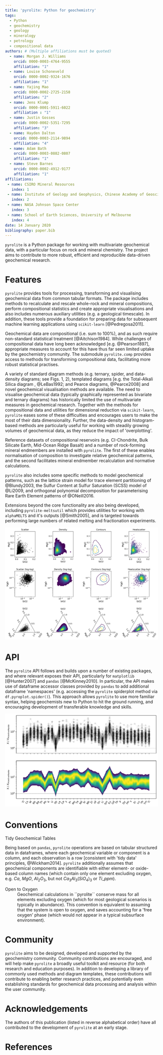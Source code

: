 ```yaml
---
title: 'pyrolite: Python for geochemistry'
tags:
  - Python
  - geochemistry
  - geology
  - mineralogy
  - petrology
  - compositional data
authors: # (Multiple affiliations must be quoted)
  - name: Morgan J. Williams
    orcid: 0000-0003-4764-9555
    affiliation: "1"
  - name: Louise Schoneveld
    orcid: 0000-0002-9324-1676
    affiliation: "1"
  - name: Yajing Mao
    orcid: 0000-0002-2725-2158
    affiliation: "2"
  - name: Jens Klump
    orcid: 0000-0001-5911-6022
    affiliation : "1"
  - name: Justin Gosses
    orcid: 0000-0002-5351-7295
    affiliation: "3"
  - name: Hayden Dalton
    orcid: 0000-0003-2114-9894
    affiliation: "4"
  - name: Adam Bath
    orcid: 0000-0003-0882-0807
    affiliation: "1"
  - name: Steve Barnes
    orcid: 0000-0002-4912-9177
    affiliation: "1"
affiliations:
 - name: CSIRO Mineral Resources
   index: 1
 - name: Institute of Geology and Geophysics, Chinese Academy of Geosciences
   index: 2
 - name: NASA Johnson Space Center
   index: 3
 - name: School of Earth Sciences, University of Melbourne
   index: 4
date: 14 January 2020
bibliography: paper.bib
---
```


<!-- 250-1000 words -->

``pyrolite`` is a Python package for working with multivariate geochemical data, with a particular focus on rock and mineral chemistry.
The project aims to contribute to more robust, efficient and reproducible data-driven geochemical research.

# Features

``pyrolite`` provides tools for processing, transforming and visualising geochemical data from common tabular formats.
The package includes methods to recalculate and rescale whole-rock and mineral compositions, perform compositional statistics and create appropriate visualisations and also includes numerous auxiliary utilities (e.g. a geological timescale).
In addition, these tools provide a foundation for preparing data for subsequent machine learning applications using ``scikit-learn``  [@Pedregosa2011].

Geochemical data are compositional (i.e. sum to 100%), and as such require non-standard statistical treatment [@Aitchison1984]. While challenges of compositional data have long been acknowledged [e.g. @Pearson1897], appropriate measures to account for this have thus far seen limited uptake by the geochemistry community. The submodule ``pyrolite.comp`` provides access to methods for transforming compositional data, facilitating more robust statistical practises.

A variety of standard diagram methods (e.g. ternary, spider, and data-density diagrams; see Figs. 1, 2), templated diagrams [e.g. the Total-Alkali Silica diagram , @LeBas1992; and Pearce diagrams, @Pearce2008] and novel geochemical visualisation methods are available.
The need to visualise geochemical data (typically graphically represented as bivariate and ternary diagrams) has historically limited the use of multivariate measures in geochemical research.
Together with the methods for compositional data and utilities for dimensional reduction via ``scikit-learn``, ``pyrolite`` eases some of these difficulties and encourages users to make the most of their data dimensionality.
Further, the data-density and histogram-based methods are particularly useful for working with steadily growing volumes of geochemical data, as they reduce the impact of 'overplotting'.

Reference datasets of compositional reservoirs (e.g. CI-Chondrite, Bulk Silicate Earth, Mid-Ocean Ridge Basalt) and a number of rock-forming mineral endmembers are installed with ``pyrolite``.
The first of these enables normalisation of composition to investigate relative geochemical patterns, and the second facilitates mineral endmember recalculation and normative calculations.

``pyrolite`` also includes some specific methods to model geochemical patterns, such as the lattice strain model for trace element partitioning of @Blundy2003, the Sulfur Content at Sulfur Saturation (SCSS) model of @Li2009, and orthogonal polynomial decomposition for parameterising Rare Earth Element patterns of @ONeill2016.

Extensions beyond the core functionality are also being developed, including ``pyrolite-meltsutil`` which provides utilities for working with ``alphaMELTS`` and it's outputs [@Smith2005], and is targeted towards performing large numbers of related melting and fractionation experiments.

![Example of different bivariate and ternary diagrams, highlighting the ability to visualise data distribution.](sphx_glr_heatscatter_001.png)

# API

The ``pyrolite`` API follows and builds upon a number of existing packages, and where relevant exposes their API, particularly for ``matplotlib`` [@Hunter2007] and ``pandas`` [@McKinney2010].
In particular, the API makes use of dataframe accessor classes provided by ``pandas`` to add additional dataframe 'namespaces' (e.g. accessing the ``pyrolite`` spiderplot method via `df.pyroplot.spider()`).
This approach allows ``pyrolite`` to use more familiar syntax, helping geochemists new to Python to hit the ground running, and encouraging development of transferable knowledge and skills.

![Standard and density-mode spider diagrams generated from a synthetic dataset centred around an Enriched- Mid-Ocean Ridge Basalt composition [@Sun1989], normalised to Primitive Mantle [@Palme2014]. Elements are ordered based on a proxy for trace element 'incompatibility' during mantle melting [e.g. as used by @Hofmann2014].](sphx_glr_spider_005.png)

# Conventions

<dl>
<dt>
Tidy Geochemical Tables
</dt>

Being based on ``pandas``, ``pyrolite`` operations are based on tabular structured data in dataframes, where each geochemical variable or component is a column, and each observation is a row [consistent with 'tidy data' principles, @Wickham2014].
``pyrolite`` additionally assumes that geochemical components are identifiable with either element- or oxide-based column names (which contain only one element excluding oxygen, e.g. $Ca$, $MgO$, $Al_2O_3$, but not $Ca_3Al_3(SiO_4){_3}$ or $Ti\_ppm$).

<dt>
Open to Oxygen
</dt>

<dd>
Geochemical calculations in ``pyrolite`` conserve mass for all elements excluding oxygen (which for most geological scenarios is typically in abundance).
This convention is equivalent to assuming that the system is open to oxygen, and saves accounting for a 'free oxygen' phase (which would not appear in a typical subsurface environment).
<dd>

</dl>

# Community

``pyrolite`` aims to be designed, developed and supported by the geochemistry community.
Community contributions are encouraged, and will help make ``pyrolite`` a broadly useful toolkit and resource (for both research and education purposes).
In addition to developing a library of commonly used methods and diagram templates, these contributions will contribute to enabling better research practices, and potentially even establishing standards for geochemical data processing and analysis within the user community.

# Acknowledgements

The authors of this publication (listed in reverse alphabetical order) have all contributed to the development of ``pyrolite`` at an early stage.

# References
